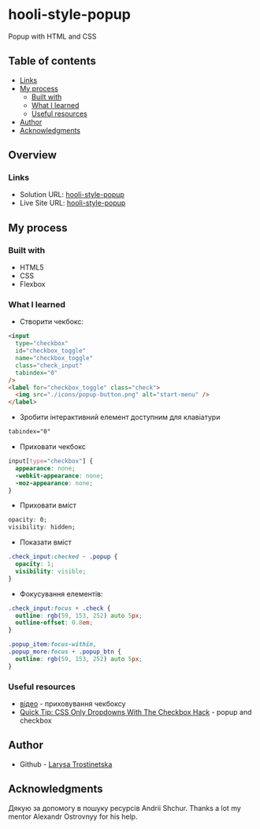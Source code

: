 # hooli-style-popup

Popup with HTML and CSS

## Table of contents

- [Links](#links)
- [My process](#my-process)
  - [Built with](#built-with)
  - [What I learned](#what-i-learned)
  - [Useful resources](#useful-resources)
- [Author](#author)
- [Acknowledgments](#acknowledgments)

## Overview

### Links

- Solution URL: [hooli-style-popup](https://github.com/Lara-trost/hooli-style-popup)
- Live Site URL: [hooli-style-popup](https://lara-trost.github.io/hooli-style-popup/)

## My process

### Built with

- HTML5
- CSS
- Flexbox

### What I learned

- Створити чекбокс:

```html
<input
  type="checkbox"
  id="checkbox_toggle"
  name="checkbox_toggle"
  class="check_input"
  tabindex="0"
/>
<label for="checkbox_toggle" class="check">
  <img src="./icons/popup-button.png" alt="start-menu" />
</label>
```

- Зробити інтерактивний елемент доступним для клавіатури

```html
tabindex="0"
```

- Приховати чекбокс

```css
input[type="checkbox"] {
  appearance: none;
  -webkit-appearance: none;
  -moz-appearance: none;
}
```

- Приховати вміст

```css
opacity: 0;
visibility: hidden;
```

- Показати вміст

```css
.check_input:checked ~ .popup {
  opacity: 1;
  visibility: visible;
}
```
- Фокусування елементів:

```css
.check_input:focus + .check {
  outline: rgb(59, 153, 252) auto 5px;
  outline-offset: 0.8em;
}

.popup_item:focus-within,
.popup_more:focus + .popup_btn {
  outline: rgb(59, 153, 252) auto 5px;
}
```

### Useful resources

- [відео](https://www.youtube.com/watch?v=E6kLaaQFctU&ab_channel=VadimMakeev) - приховування чекбоксу
- [Quick Tip: CSS Only Dropdowns With The Checkbox Hack](https://tutorialzine.com/2015/08/quick-tip-css-only-dropdowns-with-the-checkbox-hack) - popup and checkbox

## Author

- Github - [Larysa Trostinetska](https://github.com/Lara-trost)

## Acknowledgments

Дякую за допомогу в пошуку ресурсів Andrii Shchur.
Thanks a lot my mentor Alexandr Ostrovnyy for his help.
